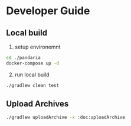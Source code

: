 Developer Guide
===============

Local build
--------------------------------
1. setup environemnt
```bash
cd ./pandaria
docker-compose up -d
```

2. run local build
```bash
./gradlew clean test
```

Upload Archives
---------------
```bash
./gradlew uploadArchive -x :doc:uploadArchive
```

